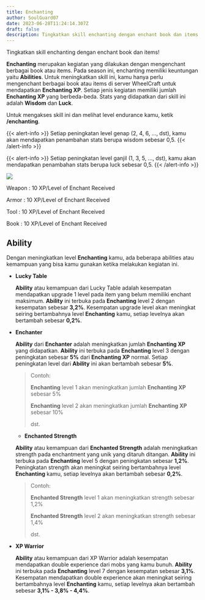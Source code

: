 ```yaml
---
title: Enchanting
author: SoulGuard07
date: 2023-06-28T11:24:14.307Z
draft: false
description: Tingkatkan skill enchanting dengan enchant book dan items!
---
```

Tingkatkan skill enchanting dengan enchant book dan items!

**Enchanting** merupakan kegiatan yang dilakukan dengan mengenchant berbagai book atau items. Pada season ini, enchanting memiliki keuntungan yaitu **Abilities**. Untuk meningkatkan skill ini, kamu hanya perlu mengenchant berbagai book atau items di server WheelCraft untuk mendapatkan **Enchanting XP**. Setiap jenis kegiatan memiliki jumlah **Enchanting XP** yang berbeda-beda. Stats yang didapatkan dari skill ini adalah **Wisdom** dan **Luck**.

Untuk mengakses skill ini dan melihat level endurance kamu, ketik **/enchanting**.

{{< alert-info >}} Setiap peningkatan level genap (2, 4, 6, ..., dst), kamu akan mendapatkan penambahan stats berupa wisdom sebesar 0,5. {{< /alert-info >}}

{{< alert-info >}} Setiap peningkatan level ganjil (1, 3, 5, ..., dst), kamu akan mendapatkan penambahan stats berupa luck sebesar 0,5. {{< /alert-info >}}

![](/img/uploads/enchanting.png)

Weapon : 10 XP/Level of Enchant Received

Armor : 10 XP/Level of Enchant Received

Tool : 10 XP/Level of Enchant Received

Book : 10 XP/Level of Enchant Received

## Ability

Dengan meningkatkan level **Enchanting** kamu, ada beberapa abilities atau kemampuan yang bisa kamu gunakan ketika melakukan kegiatan ini.

* **Lucky Table**

  **Ability** atau kemampuan dari Lucky Table adalah kesempatan mendapatkan upgrade 1 level pada item yang belum memiliki enchant maksimum. **Ability** ini terbuka pada **Enchanting** level 2 dengan kesempatan sebesar **3,2%**. Kesempatan upgrade level akan meningkat seiring bertambahnya level **Enchanting** kamu, setiap levelnya akan bertambah sebesar **0,2%**. 
* **Enchanter**

  **Ability** dari **Enchanter** adalah meningkatkan jumlah **Enchanting XP** yang didapatkan. **Ability** ini terbuka pada **Enchanting** level 3 dengan peningkatan sebesar **5%** dari **Enchanting XP** normal. Setiap peningkatan level dari **Ability** ini akan bertambah sebesar **5%**.

  > Contoh:
  >
  > **Enchanting** level 1 akan meningkatkan jumlah **Enchanting XP** sebesar 5%
  >
  > **Enchanting** level 2 akan meningkatkan jumlah **Enchanting XP** sebesar 10%
  >
  > dst.

  * **Enchanted Strength**

  **Ability** atau kemampuan dari **Enchanted Strength** adalah meningkatkan strength pada enchantment yang unik yang ditaruh ditangan. **Ability** ini terbuka pada **Enchanting** level 5 dengan peningkatan sebesar **1,2%**. Peningkatan strength akan meningkat seiring bertambahnya level **Enchanting** kamu, setiap levelnya akan bertambah sebesar **0,2%**.  

  > Contoh:
  >
  > **Enchanted Strength** level 1 akan meningkatkan strength sebesar 1,2%
  >
  > **Enchanted Strength** level 2 akan meningkatkan strength sebesar 1,4%
  >
  > dst.
* **XP Warrior**

  **Ability** atau kemampuan dari XP Warrior adalah kesempatan mendapatkan double experience dari mobs yang kamu bunuh. **Ability** ini terbuka pada **Enchanting** level 7 dengan kesempatan sebesar **3,1%**. Kesempatan mendapatkan double experience akan meningkat seiring bertambahnya level **Enchanting** kamu, setiap levelnya akan bertambah sebesar **3,1% - 3,8% - 4,4%**.